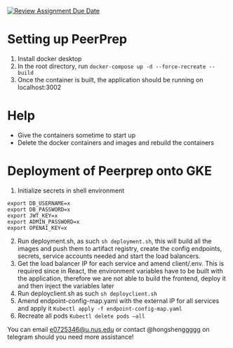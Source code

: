 [![Review Assignment Due Date](https://classroom.github.com/assets/deadline-readme-button-24ddc0f5d75046c5622901739e7c5dd533143b0c8e959d652212380cedb1ea36.svg)](https://classroom.github.com/a/6BOvYMwN)
# Setting up PeerPrep

1. Install docker desktop
2. In the root directory, run `docker-compose up -d --force-recreate --build`
3. Once the container is built, the application should be running on localhost:3002


# Help
* Give the containers sometime to start up
* Delete the docker containers and images and rebuild the containers

# Deployment of Peerprep onto GKE
1. Initialize secrets in shell environment 
```export DB_NAME=user-service-db
export DB_USERNAME=x
export DB_PASSWORD=x
export JWT_KEY=x
export ADMIN_PASSWORD=x
export OPENAI_KEY=x
```
2. Run deployment.sh, as such `sh deployment.sh`, this will build all the images and push them to artifact registry, create the config endpoints, secrets, service accounts needed and start the load balancers.
3. Get the load balancer IP for each service and amend client/.env. This is required since in React, the environment variables have to be built with the application, therefore we are not able to build the frontend, deploy it and then inject the variables later
4. Run deployclient.sh as such `sh deployclient.sh`
5. Amend endpoint-config-map.yaml with the external IP for all services and apply it `Kubectl apply -f endpoint-config-map.yaml`
6. Recreate all pods `Kubectl delete pods –all`



You can email e0725346@u.nus.edu or contact @hongshenggggg on telegram should you need more assistance! 
